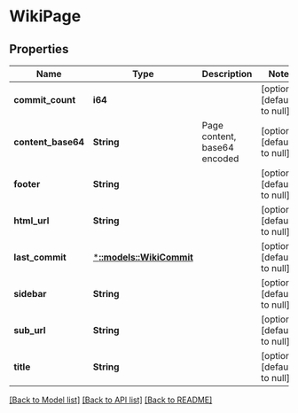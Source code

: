 # WikiPage

## Properties
Name | Type | Description | Notes
------------ | ------------- | ------------- | -------------
**commit_count** | **i64** |  | [optional] [default to null]
**content_base64** | **String** | Page content, base64 encoded | [optional] [default to null]
**footer** | **String** |  | [optional] [default to null]
**html_url** | **String** |  | [optional] [default to null]
**last_commit** | [***::models::WikiCommit**](WikiCommit.md) |  | [optional] [default to null]
**sidebar** | **String** |  | [optional] [default to null]
**sub_url** | **String** |  | [optional] [default to null]
**title** | **String** |  | [optional] [default to null]

[[Back to Model list]](../README.md#documentation-for-models) [[Back to API list]](../README.md#documentation-for-api-endpoints) [[Back to README]](../README.md)


